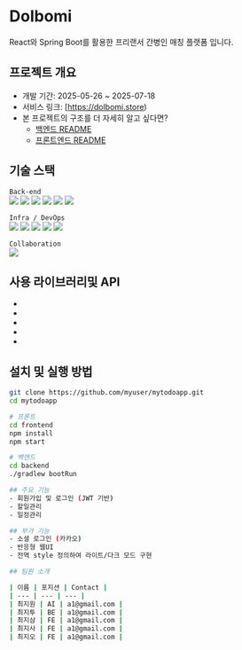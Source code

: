 # Dolbomi
React와 Spring Boot를 활용한 프리랜서 간병인 매칭 플랫폼 입니다.

## 프로젝트 개요
- 개발 기간: 2025-05-26 ~ 2025-07-18
- 서비스 링크: [https://dolbomi.store)
- 본 프로젝트의 구조를 더 자세히 알고 싶다면?
  - [백엔드 README](./BACK.md)
  - [프론트엔드 README](./FRONT.md)

## 기술 스택

`Back-end`  
<img src="https://img.shields.io/badge/Java-007396?style=flat-square&logo=openjdk&logoColor=white"/>
<img src="https://img.shields.io/badge/Spring-6DB33F?style=flat-square&logo=spring&logoColor=white"/>
<img src="https://img.shields.io/badge/SpringBoot-6DB33F?style=flat-square&logo=springboot&logoColor=white"/>
<img src="https://img.shields.io/badge/JPA-007396?style=flat-square&logo=hibernate&logoColor=white"/>
<img src="https://img.shields.io/badge/Querydsl-00BFFF?style=flat-square&logoColor=white"/>
<img src="https://img.shields.io/badge/MySQL-4479A1?style=flat-square&logo=mysql&logoColor=white"/>

`Infra / DevOps`  
<img src="https://img.shields.io/badge/AmazonEC2-FF9900?style=flat-square&logo=amazonec2&logoColor=white"/>
<img src="https://img.shields.io/badge/AmazonS3-569A31?style=flat-square&logo=amazons3&logoColor=white"/>
<img src="https://img.shields.io/badge/Nginx-009639?style=flat-square&logo=nginx&logoColor=white"/>
<img src="https://img.shields.io/badge/Docker-2496ED?style=flat-square&logo=docker&logoColor=white"/>
<img src="https://img.shields.io/badge/Jenkins-D24939?style=flat-square&logo=jenkins&logoColor=white"/>

`Collaboration`  
<img src="https://img.shields.io/badge/GitHub-181717?style=flat-square&logo=github&logoColor=white"/>


## 사용 라이브러리및 API
-
-
-
-
-

## 설치 및 실행 방법
```bash
git clone https://github.com/myuser/mytodoapp.git
cd mytodoapp

# 프론트
cd frontend
npm install
npm start

# 백엔드
cd backend
./gradlew bootRun

## 주요 기능
- 회원가입 및 로그인 (JWT 기반)
- 할일관리
- 일정관리

## 부가 기능
- 소셜 로그인 (카카오)
- 반응형 웹UI
- 전역 style 정의하여 라이트/다크 모드 구현

## 팀원 소개

| 이름 | 포지션 | Contact |
| --- | --- | --- |
| 최지원 | AI | a1@gmail.com |
| 최지투 | BE | a1@gmail.com |
| 최지삼 | FE | a1@gmail.com |
| 최지사 | FE | a1@gmail.com |
| 최지오 | FE | a1@gmail.com |
